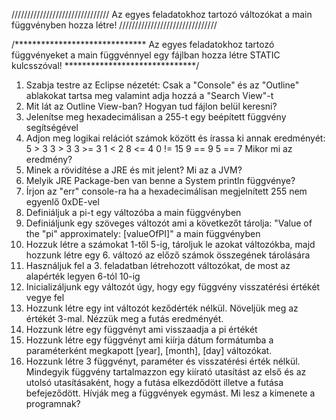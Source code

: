 ///////////////////////////////
Az egyes feladatokhoz tartozó változókat a main függvényben hozza létre!
///////////////////////////////

/******************************
Az egyes feladatokhoz tartozó függvényeket a main függvénnyel egy fájlban hozza létre STATIC kulcsszóval!
******************************/


1. Szabja testre az Eclipse nézetét: Csak a "Console" és az "Outline" ablakokat tartsa meg valamint adja hozzá a "Search View"-t
2. Mit lát az Outline View-ban? Hogyan tud fájlon belül keresni?
3. Jelenítse meg hexadecimálisan a 255-t egy beépített függvény segítségével
4. Adjon meg logikai relációt számok között és írassa ki annak eredményét:
		5 > 3
		3 > 3
		3 >= 3
		1 < 2
		8 <= 4
		0 != 15
		9 == 9
		5 == 7
	Mikor mi az eredmény?
5. Minek a rövidítése a JRE és mit jelent? Mi az a JVM?
6. Melyik JRE Package-ben van benne a System println függvénye?
7. Írjon az "err" console-ra ha a hexadecimálisan megjelnített 255 nem egyenlő 0xDE-vel
8. Definiáljuk a pi-t egy változóba a main függvényben
9. Definiáljunk egy szöveges változót ami a következőt tárolja: "Value of the "pi" approximately: [valueOfPI]" a main függvényben
10. Hozzuk létre a számokat 1-től 5-ig, tároljuk le azokat változókba, majd hozzunk létre egy 6. változó az előző számok összegének tárolására
11. Használjuk fel a 3. feladatban létrehozott változókat, de most az alapérték legyen 6-tól 10-ig
12. Inicializáljunk egy változót úgy, hogy egy függvény visszatérési értékét vegye fel
13. Hozzunk létre egy int változót keződérték nélkül. Növeljük meg az értékét 3-mal. Nézzük meg a futás eredményét.
14. Hozzunk létre egy függvényt ami visszaadja a pi értékét
15. Hozzunk létre egy függvényt ami kiírja dátum formátumba a paraméterként megkapott [year], [month], [day] változókat.
16. Hozzunk létre 3 függvényt, paraméter és visszatérési érték nélkül. Mindegyik függvény tartalmazzon egy kiírató utasítást az első és az utolsó utasításaként, hogy a futása elkezdődött illetve a futása befejeződött. Hívják meg a függvények egymást. Mi lesz a kimenete a programnak?
